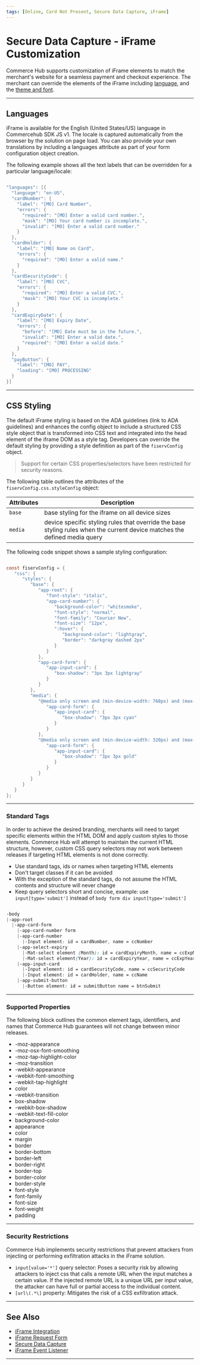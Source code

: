 ```yaml
---
tags: [Online, Card Not Present, Secure Data Capture, iFrame]
---
```


# Secure Data Capture - iFrame Customization

Commerce Hub supports customization of iFrame elements to match the merchant's website for a seamless payment and checkout experience. The merchant can override the elements of the iFrame including [language](#languages), and the [theme and font](#theme-and-font).

---

## Languages

iFrame is available for the English (United States/US) language in Commercehub SDK JS v1. The locale is captured automatically from the browser by the solution on page load. You can also provide your own translations by including a languages attribute as part of your form configuration object creation.

The following example shows all the text labels that can be overridden for a particular language/locale:

```java

"languages": [{
  "language": "en-US",
  "cardNumber": {
    "label": "[MO] Card Number",
    "errors": {
      "required": "[MO] Enter a valid card number.",
      "mask": "[MO] Your card number is incomplete.",
      "invalid": "[MO] Enter a valid card number."
    }
  },
  "cardHolder": {
    "label": "[MO] Name on Card",
    "errors": {
      "required": "[MO] Enter a valid name."
    }
  },
  "cardSecurityCode": {
    "label": "[MO] CVC",
    "errors": {
      "required": "[MO] Enter a valid CVC.",
      "mask": "[MO] Your CVC is incomplete."
    }
  },
  "cardExpiryDate": {
    "label": "[MO] Expiry Date",
    "errors": {
      "before": "[MO] Date must be in the future.",
      "invalid": "[MO] Enter a valid date.",
      "required": "[MO] Enter a valid date."
    }
  },
  "payButton": {
    "label": "[MO] PAY",
    "loading": "[MO] PROCESSING"
  }
}]

```

---

## CSS Styling

The default iFrame styling is based on the ADA guidelines (link to ADA guidelines) and enhances the config object to include a structured CSS style object that is transformed into CSS text and integrated into the head element of the iframe DOM as a style tag. Developers can override the default styling by providing a style definition as part of the `fiservConfig` object.

<!-- theme: warning -->
> Support for certain CSS properties/selectors have been restricted for security reasons.

The following table outlines the attributes of the `fiservConfig.css.styleConfig` object:

| Attributes | Description |
|------|-------|
| `base` | base styling for the iframe on all device sizes |
| `media` | device specific styling rules that override the base styling rules when the current device matches the defined media query | 


The following code snippet shows a sample styling configuration:

```java

const fiservConfig = {
   "css": {
      "styles": {
         "base": {
            "app-root": {
               "font-style": "italic",
               "app-card-number": {
                  "background-color": "whitesmoke",
                  "font-style": "normal",
                  "font-family": "Courier New",
                  "font-size": "12px",
                  ":hover": {
                     "background-color": "lightgray",
                     "border": "darkgray dashed 2px"
                  }
               }
            },
            "app-card-form": {
               "app-input-card": {
                  "box-shadow": "3px 3px lightgray"
               }
            }
         },
         "media": {
            "@media only screen and (min-device-width: 768px) and (max-device-width: 1024px)": {
               "app-card-form": {
                  "app-input-card": {
                     "box-shadow": "3px 3px cyan"
                  }
               }
            },
            "@media only screen and (min-device-width: 320px) and (max-device-width: 480px)": {
               "app-card-form": {
                  "app-input-card": {
                     "box-shadow": "3px 3px gold"
                  }
               }
            }
         }
      }
   }
};

```

---

### Standard Tags

In order to achieve the desired branding, merchants will need to target specific elements within the HTML DOM and apply custom styles to those elements. Commerce Hub will attempt to maintain the current HTML structure, however, custom CSS query selectors may not work between releases if targeting HTML elements is not done correctly. 

- Use standard tags, ids or names when targeting HTML elements
- Don't target classes if it can be avoided
- With the exception of the standard tags, do not assume the HTML contents and structure will never change
- Keep query selectors short and concise, example: use `input[type='submit']` instead of `body form div input[type='submit']`

```css

-body
|-app-root
  |-app-card-form
    |-app-card-number form
    |-app-card-number
      |-Input element: id = cardNumber, name = ccNumber
    |-app-select-expiry
      |-Mat-select element (Month): id = cardExpiryMonth, name = ccExpMonth
      |-Mat-select element(Year): id = cardExpiryYear, name = ccExpYear
    |-app-input-card
      |-Input element: id = cardSecurityCode, name = ccSecurityCode    
      |-Input element: id = cardHolder, name = ccName
    |-app-submit-button
      |-Button element: id = submitButton name = btnSubmit 

```

---

### Supported Properties

The following block outlines the common element tags, identifiers, and names that Commerce Hub guarantees will not change between minor releases.

- -moz-appearance
- -moz-osx-font-smoothing
- -moz-tap-highlight-color
- -moz-transition
- -webkit-appearance
- -webkit-font-smoothing
- -webkit-tap-highlight
- color
- -webkit-transition
- box-shadow
- -webkit-box-shadow
- -webkit-text-fill-color
- background-color
- appearance
- color
- margin
- border
- border-bottom
- border-left
- border-right
- border-top
- border-color
- border-style
- font-style
- font-family
- font-size
- font-weight
- padding

---

### Security Restrictions

Commerce Hub implements security restrictions that prevent attackers from injecting or performing exfiltration attacks in the iFrame solution.

- `input[value='*']` query selector: Poses a security risk by allowing attackers to inject css that calls a remote URL when the input matches a certain value. If the injected remote URL is a unique URL per input value, the attacker can have full or partial access to the individual content.  
- `[url\(.*\]` property: Mitigates the risk of a CSS exfiltration attack.

---

## See Also

- [iFrame Integration](?path=docs/Online-Mobile-Digital/Secure-Data-Capture/iFrame-JS/iFrame-JS.md)
- [iFrame Request Form](?path=docs/Online-Mobile-Digital/Secure-Data-Capture/iFrame-JS/iFrame-Request.md)
- [Secure Data Capture](?path=docs/Online-Mobile-Digital/Secure-Data-Capture/Secure-Data-Capture.md)
- [iFrame Event Listener](?path=docs/Online-Mobile-Digital/Secure-Data-Capture/iFrame-JS/iFrame-Events.md)

---
